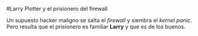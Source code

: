 #Larry Plotter y el prisionero del firewall

Un supuesto hacker maligno se salta el *firewall* y siembra el *kernel panic*.
Pero resulta que el prisionero es familiar **Larry** y que es de los buenos.
